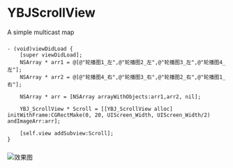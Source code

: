 # YBJScrollView
A simple multicast map

###
```
- (void)viewDidLoad {
    [super viewDidLoad];
    NSArray * arr1 = @[@"轮播图1_左",@"轮播图2_左",@"轮播图3_左",@"轮播图4_左"];
    NSArray * arr2 = @[@"轮播图4_右",@"轮播图3_右",@"轮播图2_右",@"轮播图1_右"];

    NSArray * arr = [NSArray arrayWithObjects:arr1,arr2, nil];

    YBJ_ScrollView * Scroll = [[YBJ_ScrollView alloc] initWithFrame:CGRectMake(0, 20, UIScreen_Width, UIScreen_Width/2) andImageArr:arr];

    [self.view addSubview:Scroll];
}
```
###
![ 效果图 ](https://github.com/RogueYBJ/YBJScrollView/raw/YBJScrollView/xgt.gif)
